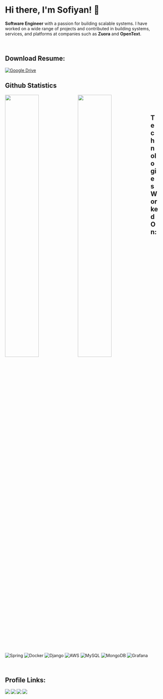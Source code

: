 # Hi there, I'm Sofiyan! 👋
<p>
<b>Software Engineer</b> with a passion for building scalable systems. I have worked on a wide range of projects and contributed in building systems, services, and platforms at companies such as <b>Zuora</b> and <b>OpenText</b>.
</p>
</br>

## Download Resume:
[![Google Drive](https://img.shields.io/badge/Google%20Drive-4285F4?style=for-the-badge&logo=googledrive&logoColor=white)](https://drive.google.com/file/d/1j06uCQKqlcHwoqp3pVO-zSXIzzczJoyZ/view?usp=sharing)
</br>

## Github Statistics
<p>
<img align="left" width="47%" src="https://github-readme-stats.vercel.app/api?username=sufiyan0211&show_icons=true&theme=transparent"/>
<img align="left" width="47%" src="https://github-readme-stats.vercel.app/api/top-langs/?username=sufiyan0211&layout=compact&theme=transparent"/>
</p>
</br>
</br>

## Technologies Worked On:
![Spring](https://img.shields.io/badge/spring-%236DB33F.svg?style=for-the-badge&logo=spring&logoColor=white)
![Docker](https://img.shields.io/badge/docker-%230db7ed.svg?style=for-the-badge&logo=docker&logoColor=white)
![Django](https://img.shields.io/badge/django-%23092E20.svg?style=for-the-badge&logo=django&logoColor=white)
![AWS](https://img.shields.io/badge/AWS-%23FF9900.svg?style=for-the-badge&logo=amazon-aws&logoColor=white)
![MySQL](https://img.shields.io/badge/mysql-%2300f.svg?style=for-the-badge&logo=mysql&logoColor=white)
![MongoDB](https://img.shields.io/badge/MongoDB-%234ea94b.svg?style=for-the-badge&logo=mongodb&logoColor=white)
![Grafana](https://img.shields.io/badge/grafana-%23F46800.svg?style=for-the-badge&logo=grafana&logoColor=white)

</br>


## Profile Links:
<a href="https://www.linkedin.com/in/mohammed-abdul-sofiyan-550049165/" target="_blank"> <img align="left" src="https://img.shields.io/badge/linkedin-%230077B5.svg?style=for-the-badge&logo=linkedin&logoColor=white"> </a>


<a href="https://auth.geeksforgeeks.org/user/sufiyan0211/practice" target="_blank"> <img align="left" src="https://img.shields.io/badge/GeeksforGeeks-gray?style=for-the-badge&logo=geeksforgeeks&logoColor=35914c"> </a>

<a href="https://leetcode.com/sufiyan0211/" target="_blank"> <img align="left" src="https://img.shields.io/badge/LeetCode-000000?style=for-the-badge&logo=LeetCode&logoColor=#d16c06"> </a>

<a href="https://www.sufiyandev.com/" target="_blank"> <img align="left" src="https://img.shields.io/badge/Portfolio-%23000000.svg?style=for-the-badge&logo=firefox&logoColor=#FF7139"> </a>
